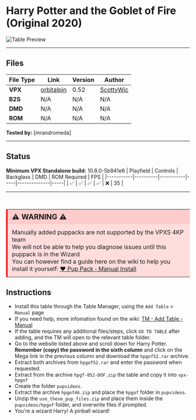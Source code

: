 # Harry Potter and the Goblet of Fire (Original 2020)

![Table Preview](../../images/vpx-hpgof-preview.jpg)

---

## Files
| File Type | Link | Version | Author | 
|-----------|--------|----------|--------------|
| **VPX** | [orbitalpin](https://orbitalpin.com/downloads/) | 0.52 | [ScottyWic](https://orbitalpin.com/) |
| **B2S** | N/A | N/A | N/A |
| **DMD** | N/A | N/A | N/A |
| **ROM** | N/A | N/A | N/A |

**Tested by:** [mrandromeda]

---

## Status 
**Minimum VPX Standalone build:** 10.8.0-5b941e6
| Playfield | Controls | Backglass | DMD | ROM Required | FPS | 
|-----------|----------|-----------|-----|--------------|-----|
| :white_check_mark: | :white_check_mark: | :white_check_mark: | :white_check_mark: | :x: | 35 |

---

<br>

<table>
  <tr>
    <td style="background-color: #FFDDDD; padding: 0; border-left: 4px solid #FF0000;">
      <div style="padding: 8px 12px; background-color: #FFCCCB; font-weight: bold;font-size: 20px;">
        <strong>⚠️ WARNING ⚠️</strong>
      </div>
      <div style="padding: 12px 12px 12px 12px;">
        Manually added puppacks are not supported by the VPXS 4KP team<br>
		We will not be able to help you diagnose issues until this puppack is in the Wizard<br>
		You can however find a guide here on the wiki to help you install it yourself: <a href="https://github.com/LegendsUnchained/vpx-standalone-alp4k/wiki/%5B08%5D-%E2%9D%A4%EF%B8%8F-Pup-Pack-%E2%80%90-Manual-Install">❤️ Pup Pack ‐ Manual Install</a>
      </div>
    </td>
  </tr>
</table>

## Instructions

- Install this table through the Table Manager, using the `Add Table` > `Manual` page
- If you need help, more infomation found on the wiki: [TM - Add Table - Manual](https://github.com/LegendsUnchained/vpx-standalone-alp4k/wiki/%5B04%5D-%F0%9F%A7%A1-TM-%E2%80%90-Other-Features#add-table---manual)
- If the table requires any additional files/steps, click `GO TO TABLE` after adding, and the TM will open to the relevant table folder.
- Go to the website listed above and scroll down for Harry Potter. **Remember (copy) the password in the sixth column** and click on the Mega link in the previous column and download the `hpgof52.rar` archive.
- Extract both archives from `hpgof52.rar` and enter the password when requested.
- Extract from the archive `hpgf-052-DOF.zip` the table and copy it into `vpx-hpgof`
- Create the folder `pupvideos`.
- Extract the archive `hpgof46.zip` and place the `hpgof` folder in `pupvideos`.
- Unzip the `use_these_pup_files.zip` and place them inside the `pupvideos/hpgof` folder, and overwrite files if prompted.
- You’re a wizard Harry! A pinball wizard!

